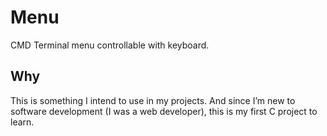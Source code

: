 # Menu
CMD Terminal menu controllable with keyboard.

## Why
This is something I intend to use in my projects. And since I’m new to software development (I was a web developer), this is my first C project to learn.
